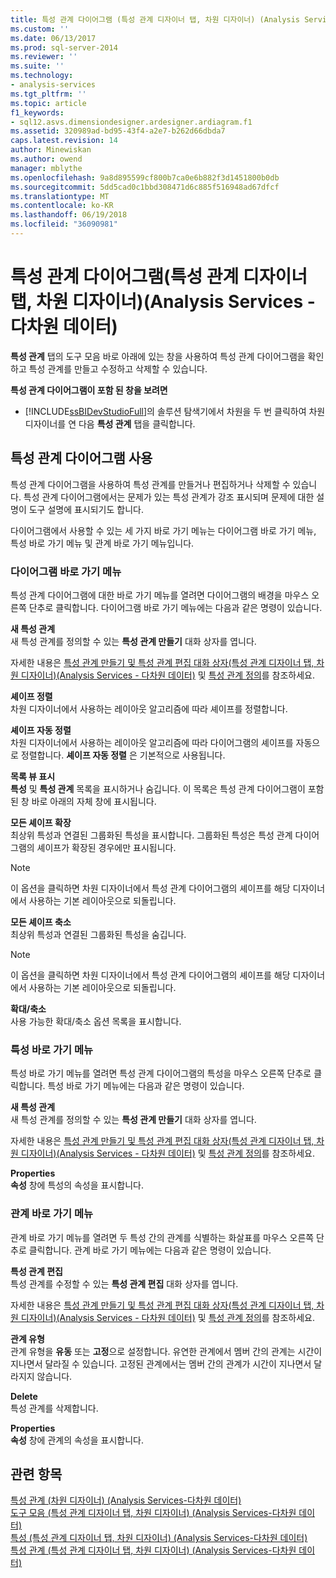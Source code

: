 ```yaml
---
title: 특성 관계 다이어그램 (특성 관계 디자이너 탭, 차원 디자이너) (Analysis Services-다차원 데이터) | Microsoft Docs
ms.custom: ''
ms.date: 06/13/2017
ms.prod: sql-server-2014
ms.reviewer: ''
ms.suite: ''
ms.technology:
- analysis-services
ms.tgt_pltfrm: ''
ms.topic: article
f1_keywords:
- sql12.asvs.dimensiondesigner.ardesigner.ardiagram.f1
ms.assetid: 320989ad-bd95-43f4-a2e7-b262d66dbda7
caps.latest.revision: 14
author: Minewiskan
ms.author: owend
manager: mblythe
ms.openlocfilehash: 9a8d895599cf800b7ca0e6b882f3d1451800b0db
ms.sourcegitcommit: 5dd5cad0c1bbd308471d6c885f516948ad67dfcf
ms.translationtype: MT
ms.contentlocale: ko-KR
ms.lasthandoff: 06/19/2018
ms.locfileid: "36090981"
---
```

# <a name="attribute-relationship-diagram-attribute-relationship-designer-tab-dimension-designer-analysis-services---multidimensional-data"></a>특성 관계 다이어그램(특성 관계 디자이너 탭, 차원 디자이너)(Analysis Services - 다차원 데이터)
  **특성 관계** 탭의 도구 모음 바로 아래에 있는 창을 사용하여 특성 관계 다이어그램을 확인하고 특성 관계를 만들고 수정하고 삭제할 수 있습니다.  
  
 **특성 관계 다이어그램이 포함 된 창을 보려면**  
  
-   [!INCLUDE[ssBIDevStudioFull](../includes/ssbidevstudiofull-md.md)]의 솔루션 탐색기에서 차원을 두 번 클릭하여 차원 디자이너를 연 다음 **특성 관계** 탭을 클릭합니다.  
  
## <a name="using-the-attribute-relationship-diagram"></a>특성 관계 다이어그램 사용  
 특성 관계 다이어그램을 사용하여 특성 관계를 만들거나 편집하거나 삭제할 수 있습니다. 특성 관계 다이어그램에서는 문제가 있는 특성 관계가 강조 표시되며 문제에 대한 설명이 도구 설명에 표시되기도 합니다.  
  
 다이어그램에서 사용할 수 있는 세 가지 바로 가기 메뉴는 다이어그램 바로 가기 메뉴, 특성 바로 가기 메뉴 및 관계 바로 가기 메뉴입니다.  
  
### <a name="diagram-shortcut-menu"></a>다이어그램 바로 가기 메뉴  
 특성 관계 다이어그램에 대한 바로 가기 메뉴를 열려면 다이어그램의 배경을 마우스 오른쪽 단추로 클릭합니다. 다이어그램 바로 가기 메뉴에는 다음과 같은 명령이 있습니다.  
  
 **새 특성 관계**  
 새 특성 관계를 정의할 수 있는 **특성 관계 만들기** 대화 상자를 엽니다.  
  
 자세한 내용은 [특성 관계 만들기 및 특성 관계 편집 대화 상자&#40;특성 관계 디자이너 탭, 차원 디자이너&#41;&#40;Analysis Services - 다차원 데이터&#41;](create-edit-attribute-relationships-dialog-boxes-analysis-services-multidimensional-data.md) 및 [특성 관계 정의](multidimensional-models/attribute-relationships-define.md)를 참조하세요.  
  
 **셰이프 정렬**  
 차원 디자이너에서 사용하는 레이아웃 알고리즘에 따라 셰이프를 정렬합니다.  
  
 **셰이프 자동 정렬**  
 차원 디자이너에서 사용하는 레이아웃 알고리즘에 따라 다이어그램의 셰이프를 자동으로 정렬합니다. **셰이프 자동 정렬** 은 기본적으로 사용됩니다.  
  
 **목록 뷰 표시**  
 **특성** 및 **특성 관계** 목록을 표시하거나 숨깁니다. 이 목록은 특성 관계 다이어그램이 포함된 창 바로 아래의 자체 창에 표시됩니다.  
  
 **모든 셰이프 확장**  
 최상위 특성과 연결된 그룹화된 특성을 표시합니다. 그룹화된 특성은 특성 관계 다이어그램의 셰이프가 확장된 경우에만 표시됩니다.  
  
> [!NOTE]  
>  이 옵션을 클릭하면 차원 디자이너에서 특성 관계 다이어그램의 셰이프를 해당 디자이너에서 사용하는 기본 레이아웃으로 되돌립니다.  
  
 **모든 셰이프 축소**  
 최상위 특성과 연결된 그룹화된 특성을 숨깁니다.  
  
> [!NOTE]  
>  이 옵션을 클릭하면 차원 디자이너에서 특성 관계 다이어그램의 셰이프를 해당 디자이너에서 사용하는 기본 레이아웃으로 되돌립니다.  
  
 **확대/축소**  
 사용 가능한 확대/축소 옵션 목록을 표시합니다.  
  
### <a name="attribute-shortcut-menu"></a>특성 바로 가기 메뉴  
 특성 바로 가기 메뉴를 열려면 특성 관계 다이어그램의 특성을 마우스 오른쪽 단추로 클릭합니다. 특성 바로 가기 메뉴에는 다음과 같은 명령이 있습니다.  
  
 **새 특성 관계**  
 새 특성 관계를 정의할 수 있는 **특성 관계 만들기** 대화 상자를 엽니다.  
  
 자세한 내용은 [특성 관계 만들기 및 특성 관계 편집 대화 상자&#40;특성 관계 디자이너 탭, 차원 디자이너&#41;&#40;Analysis Services - 다차원 데이터&#41;](create-edit-attribute-relationships-dialog-boxes-analysis-services-multidimensional-data.md) 및 [특성 관계 정의](multidimensional-models/attribute-relationships-define.md)를 참조하세요.  
  
 **Properties**  
 **속성** 창에 특성의 속성을 표시합니다.  
  
### <a name="relationship-shortcut-menu"></a>관계 바로 가기 메뉴  
 관계 바로 가기 메뉴를 열려면 두 특성 간의 관계를 식별하는 화살표를 마우스 오른쪽 단추로 클릭합니다. 관계 바로 가기 메뉴에는 다음과 같은 명령이 있습니다.  
  
 **특성 관계 편집**  
 특성 관계를 수정할 수 있는 **특성 관계 편집** 대화 상자를 엽니다.  
  
 자세한 내용은 [특성 관계 만들기 및 특성 관계 편집 대화 상자&#40;특성 관계 디자이너 탭, 차원 디자이너&#41;&#40;Analysis Services - 다차원 데이터&#41;](create-edit-attribute-relationships-dialog-boxes-analysis-services-multidimensional-data.md) 및 [특성 관계 정의](multidimensional-models/attribute-relationships-define.md)를 참조하세요.  
  
 **관계 유형**  
 관계 유형을 **유동** 또는 **고정**으로 설정합니다. 유연한 관계에서 멤버 간의 관계는 시간이 지나면서 달라질 수 있습니다. 고정된 관계에서는 멤버 간의 관계가 시간이 지나면서 달라지지 않습니다.  
  
 **Delete**  
 특성 관계를 삭제합니다.  
  
 **Properties**  
 **속성** 창에 관계의 속성을 표시합니다.  
  
## <a name="see-also"></a>관련 항목  
 [특성 관계 &#40;차원 디자이너&#41; &#40;Analysis Services-다차원 데이터&#41;](attribute-relationships-dimension-designer-analysis-services-multidimensional-data.md)   
 [도구 모음 &#40;특성 관계 디자이너 탭, 차원 디자이너&#41; &#40;Analysis Services-다차원 데이터&#41;](toolbar-attribute-relationship-dimension-designer-analysis-services-multidimensional-data.md)   
 [특성 &#40;특성 관계 디자이너 탭, 차원 디자이너&#41; &#40;Analysis Services-다차원 데이터&#41;](attributes-designer-tab-dimension-designer-analysis-services-multidimensional-data.md)   
 [특성 관계 &#40;특성 관계 디자이너 탭, 차원 디자이너&#41; &#40;Analysis Services-다차원 데이터&#41;](attribute-relationships-designer-tab-dimension-designer-analysis-services-multidimensional-data.md)  
  
  
